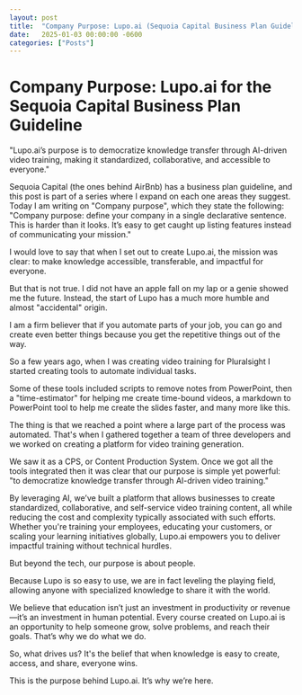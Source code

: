 ```yaml
---
layout: post
title:  "Company Purpose: Lupo.ai (Sequoia Capital Business Plan Guideline)"
date:   2025-01-03 00:00:00 -0600
categories: ["Posts"] 
---
```


# Company Purpose: Lupo.ai for the Sequoia Capital Business Plan Guideline

"Lupo.ai’s purpose is to democratize knowledge transfer through AI-driven video training, making it standardized, collaborative, and accessible to everyone."

Sequoia Capital (the ones behind AirBnb) has a business plan guideline, and this post is part of a series where I expand on each one areas they suggest. Today I am writing on "Company purpose", which they state the following: "Company purpose: define your company in a single declarative sentence. This is harder than it looks. It’s easy to get caught up listing features instead of communicating your mission."

I would love to say that when I set out to create Lupo.ai, the mission was clear: to make knowledge accessible, transferable, and impactful for everyone.

But that is not true. I did not have an apple fall on my lap or a genie showed me the future. Instead, the start of Lupo has a much more humble and almost "accidental" origin.

I am a firm believer that if you automate parts of your job, you can go and create even better things because you get the repetitive things out of the way. 

So a few years ago, when I was creating video training for Pluralsight I started creating tools to automate individual tasks.

Some of these tools included scripts to remove notes from PowerPoint, then a "time-estimator" for helping me create time-bound videos, a markdown to PowerPoint tool to help me create the slides faster, and many more like this.

The thing is that we reached a point where a large part of the process was automated. That's when I gathered together a team of three developers and we worked on creating a platform for video training generation.

We saw it as a CPS, or Content Production System. Once we got all the tools integrated then it was clear that our purpose is simple yet powerful: "to democratize knowledge transfer through AI-driven video training."

By leveraging AI, we’ve built a platform that allows businesses to create standardized, collaborative, and self-service video training content, all while reducing the cost and complexity typically associated with such efforts. Whether you're training your employees, educating your customers, or scaling your learning initiatives globally, Lupo.ai empowers you to deliver impactful training without technical hurdles.

But beyond the tech, our purpose is about people.

Because Lupo is so easy to use, we are in fact leveling the playing field, allowing anyone with specialized knowledge to share it with the world. 

We believe that education isn’t just an investment in productivity or revenue—it’s an investment in human potential. Every course created on Lupo.ai is an opportunity to help someone grow, solve problems, and reach their goals. That’s why we do what we do.

So, what drives us? It's the belief that when knowledge is easy to create, access, and share, everyone wins.

This is the purpose behind Lupo.ai. It’s why we’re here.

